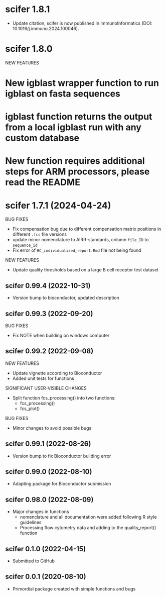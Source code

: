 # scifer 1.8.1

* Update citation, scifer is now published in ImmunoInformatics (DOI: 10.1016/j.immuno.2024.100046). 

# scifer 1.8.0

NEW FEATURES
# New igblast wrapper function to run igblast on fasta sequences
# igblast function returns the output from a local igblast run with any custom database
# New function requires additional steps for ARM processors, please read the README

# scifer 1.7.1 (2024-04-24)

BUG FIXES
* Fix compensation bug due to different compensation matrix positions in different `.fcs` file versions
* update minor nomenclature to AIRR-standards, column `file_ID` to `sequence_id`
* Fix error of `HC_individualized_report.Rmd` file not being found

NEW FEATURES
* Update quality thresholds based on a large B cell receptor test dataset

## scifer 0.99.4 (2022-10-31)

* Version bump to bioconductor, updated description


## scifer 0.99.3 (2022-09-20)

BUG FIXES

* Fix NOTE when building on windows computer

## scifer 0.99.2 (2022-09-08)

NEW FEATURES

* Update vignette according to Bioconductor
* Added unit tests for functions

SIGNIFICANT USER-VISIBLE CHANGES

* Split function fcs_processing() into two functions:
  * fcs_processing()
  * fcs_plot()

BUG FIXES

* Minor changes to avoid possible bugs



## scifer 0.99.1 (2022-08-26)

* Version bump to fix Bioconductor building error

## scifer 0.99.0 (2022-08-10)

* Adapting package for Bioconductor submission

## scifer 0.98.0 (2022-08-09)

* Major changes in functions
  * nomenclature and all documentation were added following R style guidelines
  * Processing flow cytometry data and adding to the quality_report() function

## scifer 0.1.0 (2022-04-15)

* Submitted to GitHub

## scifer 0.0.1 (2020-08-10)

* Primordial package created with simple functions and bugs
